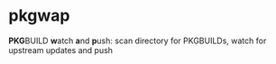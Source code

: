 # pkgwap
**PKG**BUILD **w**atch **a**nd **p**ush: scan directory for PKGBUILDs, watch for upstream updates and push

